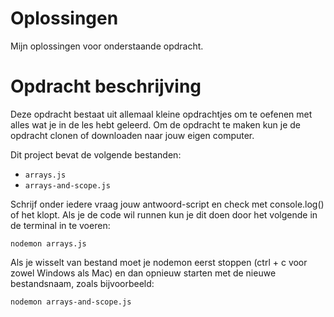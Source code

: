 # Oplossingen
Mijn oplossingen voor onderstaande opdracht.

# Opdracht beschrijving
Deze opdracht bestaat uit allemaal kleine opdrachtjes om te oefenen met alles wat je in de les hebt geleerd. Om de opdracht te maken kun je de opdracht clonen of downloaden naar jouw eigen computer.

Dit project bevat de volgende bestanden:

* `arrays.js`
* `arrays-and-scope.js` 

Schrijf onder iedere vraag jouw antwoord-script en check met console.log() of het klopt. Als je de code wil runnen kun je dit doen door het volgende in de terminal in te voeren:

`nodemon arrays.js`

Als je wisselt van bestand moet je nodemon eerst stoppen (ctrl + c voor zowel Windows als Mac) en dan opnieuw starten met de nieuwe bestandsnaam, zoals bijvoorbeeld:

`nodemon arrays-and-scope.js` 